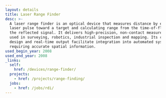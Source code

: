 ```yaml
---
layout: details
title: Laser Range Finder
desc: >-
  A laser range finder is an optical device that measures distance by emitting a
  laser pulse toward a target and calculating range from the time-of-flight of
  the reflected signal. It delivers high-precision, non-contact measurement data
  used in surveying, robotics, industrial inspection and mapping. Its compact
  design and real-time output facilitate integration into automated systems
  requiring accurate spatial information.
used_begin_year: 2008
used_end_year: 2008
_links:
  self:
    href: /devices/range-finder/
  projects:
    - href: /projects/range-finding/
  jobs:
    - href: /jobs/rdi/
---
```

